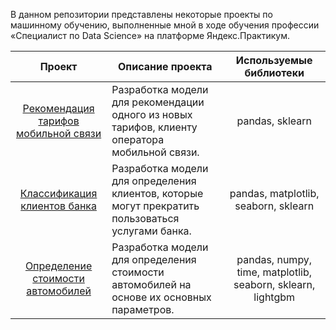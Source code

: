 В данном репозитории представлены некоторые проекты по машинному обучению, выполненные мной в ходе обучения профессии «Специалист по Data Science» на платформе Яндекс.Практикум.

| <div align='center'>Проект</div> | <div align='center'>Описание проекта</div> | <div align='center'>Используемые библиотеки</div> |
| :---------------------- | :---------------------- | :---------------------- |
| <div align='center'>[Рекомендация тарифов мобильной связи](project_ml_1_tariff_recommendation)</div> | Разработка модели для рекомендации одного из новых тарифов, клиенту оператора мобильной связи. | <div align='center'>pandas, sklearn</div> |
| <div align='center'>[Классификация клиентов банка](project_ml_2_customer_classification)</div> | Разработка модели для определения клиентов, которые могут прекратить пользоваться услугами банка. | <div align='center'>pandas, matplotlib, seaborn, sklearn</div> |
| <div align='center'>[Определение стоимости автомобилей](project_ml_3_car_price_forecast)</div> | Разработка модели для определения стоимости автомобилей на основе их основных параметров. | <div align='center'>pandas, numpy, time, matplotlib, seaborn, sklearn, lightgbm</div> |